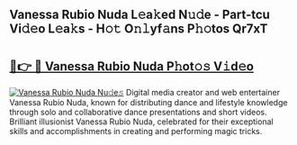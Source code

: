 ## Vanessa Rubio Nuda L𝚎a𝚔ed N𝚞𝚍e - Part-tcu Vi𝚍𝚎o L𝚎a𝚔s - H𝚘𝚝 O𝚗𝚕yf𝚊ns P𝚑𝚘tos Qr7xT

# <h2><a href="http://kf7v3vr.oniu.top/?m=Vanessa+Rubio+Nuda">🔗👉 🔴 Vanessa Rubio Nuda P𝚑ot𝚘𝚜 V𝚒d𝚎o</a></h2>

[![Vanessa Rubio Nuda Nu𝚍e𝚜](https://i.imgur.com/0qMVB7G.gif)](http://kf7v3vr.oniu.top/?m=Vanessa+Rubio+Nuda)
Digital media creator and web entertainer Vanessa Rubio Nuda, known for distributing dance and lifestyle knowledge through solo and collaborative dance presentations and short videos. Brilliant illusionist Vanessa Rubio Nuda, celebrated for their exceptional skills and accomplishments in creating and performing magic tricks.  
